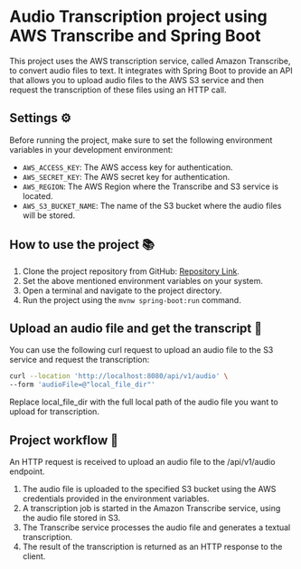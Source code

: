 # Audio Transcription project using AWS Transcribe and Spring Boot

This project uses the AWS transcription service, called Amazon Transcribe, to convert audio files to text. It integrates with Spring Boot to provide an API that allows you to upload audio files to the AWS S3 service and then request the transcription of these files using an HTTP call.

## Settings ⚙️

Before running the project, make sure to set the following environment variables in your development environment:

- `AWS_ACCESS_KEY`: The AWS access key for authentication.
- `AWS_SECRET_KEY`: The AWS secret key for authentication.
- `AWS_REGION`: The AWS Region where the Transcribe and S3 service is located.
- `AWS_S3_BUCKET_NAME`: The name of the S3 bucket where the audio files will be stored.

## How to use the project 📚

1. Clone the project repository from GitHub: [Repository Link](https://github.com/rbernalop/spring-aws-transcribe).
2. Set the above mentioned environment variables on your system.
3. Open a terminal and navigate to the project directory.
4. Run the project using the `mvnw spring-boot:run` command.

## Upload an audio file and get the transcript 🎤

You can use the following curl request to upload an audio file to the S3 service and request the transcription:

```bash
curl --location 'http://localhost:8080/api/v1/audio' \
--form 'audioFile=@"local_file_dir"'
```

Replace local_file_dir with the full local path of the audio file you want to upload for transcription.

## Project workflow 📝
An HTTP request is received to upload an audio file to the /api/v1/audio endpoint.
1. The audio file is uploaded to the specified S3 bucket using the AWS credentials provided in the environment variables.
2. A transcription job is started in the Amazon Transcribe service, using the audio file stored in S3.
3. The Transcribe service processes the audio file and generates a textual transcription.
4. The result of the transcription is returned as an HTTP response to the client.
